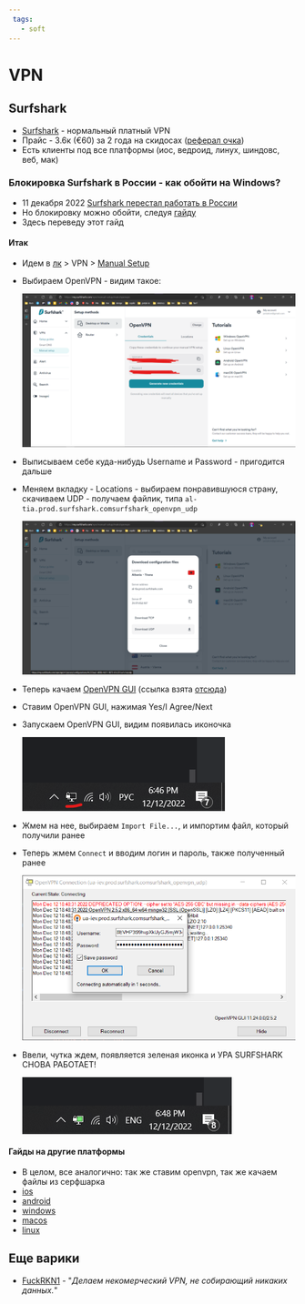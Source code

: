 ```yaml
---
 tags:
   - soft
---
```


# VPN

## Surfshark

- [Surfshark](https://surfshark.com/) - нормальный платный VPN
- Прайс - 3.6к (€60) за 2 года на скидосах ([реферал очка](https://surfshark.club/friend/VCC4DRsx))
- Есть клиенты под все платформы (иос, ведроид, линух, шиндовс, веб, мак)

### Блокировка Surfshark в России - как обойти на Windows?

- 11 декабря 2022 [Surfshark перестал работать в России](https://habr.com/ru/news/t/704810/)
- Но блокировку можно обойти,
  следуя [гайду](https://support.surfshark.com/hc/en-us/articles/360010272839-How-to-connect-to-Surfshark-in-countries-with-internet-restrictions-on-Windows-)
- Здесь переведу этот гайд

#### Итак

- Идем в [лк](https://my.surfshark.com/home/dashboard) >
  VPN > [Manual Setup](https://my.surfshark.com/vpn/manual-setup/main)
- Выбираем OpenVPN - видим такое:

  ![img.png](credentials.png)

- Выписываем себе куда-нибудь Username и Password - пригодится дальше
- Меняем вкладку - Locations - выбираем понравившуюся страну, скачиваем UDP - получаем файлик, типа `al-tia.prod.surfshark.comsurfshark_openvpn_udp` 

  ![img.png](location.png)

- Теперь качаем [OpenVPN GUI](https://swupdate.openvpn.org/community/releases/OpenVPN-2.5.2-I601-amd64.msi) (ссылка взята [отсюда](https://support.surfshark.com/hc/en-us/articles/360003204233-How-to-set-up-OpenVPN-on-Windows#h_01ECA8MKVQHPYE4J6S45EHES31))
- Ставим OpenVPN GUI, нажимая Yes/I Agree/Next
- Запускаем OpenVPN GUI, видим появилась иконочка

  ![img.png](icon.png)

- Жмем на нее, выбираем `Import File...`, и импортим файл, который получили ранее
- Теперь жмем `Connect` и вводим логин и пароль, также полученный ранее 

  ![img_1.png](login.png)

- Ввели, чутка ждем, появляется зеленая иконка и УРА SURFSHARK СНОВА РАБОТАЕТ!

  ![img_2.png](green.png)

#### Гайды на другие платформы

- В целом, все аналогично: так же ставим openvpn, так же качаем файлы из серфшарка
- [ios](https://surfshark.com/ru/blog/connect-to-vpn-from-countries-with-restrictions-ios)
- [android](https://surfshark.com/ru/blog/connect-to-vpn-from-countries-with-restrictions-android)
- [windows](https://surfshark.com/ru/blog/connect-to-vpn-from-countries-with-restrictions-windows)
- [macos](https://surfshark.com/ru/blog/connect-to-vpn-from-countries-with-restrictions-macos)
- [linux](https://surfshark.com/ru/blog/connect-to-vpn-from-countries-with-restrictions-linux)

## Еще варики

- [FuckRKN1](https://fuckrkn1.org/) - "_Делаем некомерческий VPN, не собирающий никаких данных._"
